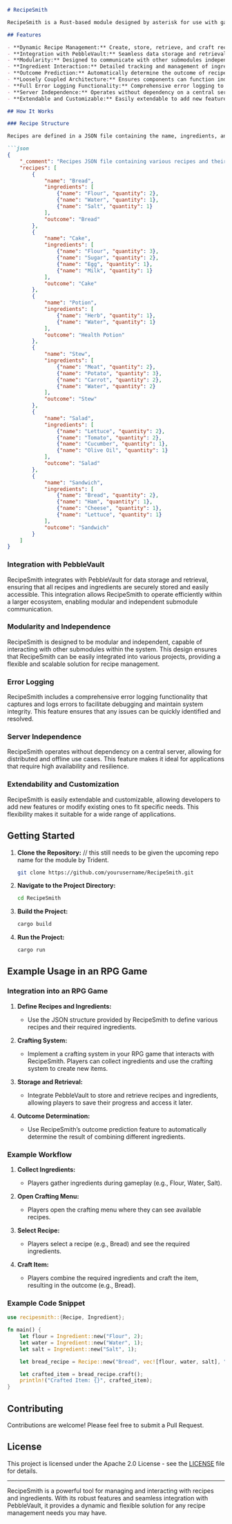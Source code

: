 ```md
# RecipeSmith

RecipeSmith is a Rust-based module designed by asterisk for use with games that utilize the stars beyond horizon Server Backend as a framework for managing recipes, ingredients, and their interactions within a recipe book. This system integrates with PebbleVault for data storage and retrieval while being capable of communication with other submodules, ensuring modularity and independence. The goal is to enable dynamic recipe management, including creating, storing, retrieving, and crafting recipes based on available ingredients.

## Features

- **Dynamic Recipe Management:** Create, store, retrieve, and craft recipes based on available ingredients.
- **Integration with PebbleVault:** Seamless data storage and retrieval with PebbleVault.
- **Modularity:** Designed to communicate with other submodules independently.
- **Ingredient Interaction:** Detailed tracking and management of ingredients and their quantities.
- **Outcome Prediction:** Automatically determine the outcome of recipes based on input ingredients.
- **Loosely Coupled Architecture:** Ensures components can function independently, enhancing flexibility and scalability.
- **Full Error Logging Functionality:** Comprehensive error logging to facilitate debugging and maintain system integrity.
- **Server Independence:** Operates without dependency on a central server, allowing for distributed and offline use cases.
- **Extendable and Customizable:** Easily extendable to add new features or customize existing ones to fit specific needs.

## How It Works

### Recipe Structure

Recipes are defined in a JSON file containing the name, ingredients, and outcome of each recipe. Here is an example structure:

```json
{
    "_comment": "Recipes JSON file containing various recipes and their ingredients.",
    "recipes": [
        {
            "name": "Bread",
            "ingredients": [
                {"name": "Flour", "quantity": 2},
                {"name": "Water", "quantity": 1},
                {"name": "Salt", "quantity": 1}
            ],
            "outcome": "Bread"
        },
        {
            "name": "Cake",
            "ingredients": [
                {"name": "Flour", "quantity": 3},
                {"name": "Sugar", "quantity": 2},
                {"name": "Egg", "quantity": 1},
                {"name": "Milk", "quantity": 1}
            ],
            "outcome": "Cake"
        },
        {
            "name": "Potion",
            "ingredients": [
                {"name": "Herb", "quantity": 1},
                {"name": "Water", "quantity": 1}
            ],
            "outcome": "Health Potion"
        },
        {
            "name": "Stew",
            "ingredients": [
                {"name": "Meat", "quantity": 2},
                {"name": "Potato", "quantity": 3},
                {"name": "Carrot", "quantity": 2},
                {"name": "Water", "quantity": 2}
            ],
            "outcome": "Stew"
        },
        {
            "name": "Salad",
            "ingredients": [
                {"name": "Lettuce", "quantity": 2},
                {"name": "Tomato", "quantity": 2},
                {"name": "Cucumber", "quantity": 1},
                {"name": "Olive Oil", "quantity": 1}
            ],
            "outcome": "Salad"
        },
        {
            "name": "Sandwich",
            "ingredients": [
                {"name": "Bread", "quantity": 2},
                {"name": "Ham", "quantity": 1},
                {"name": "Cheese", "quantity": 1},
                {"name": "Lettuce", "quantity": 1}
            ],
            "outcome": "Sandwich"
        }
    ]
}
```

### Integration with PebbleVault

RecipeSmith integrates with PebbleVault for data storage and retrieval, ensuring that all recipes and ingredients are securely stored and easily accessible. This integration allows RecipeSmith to operate efficiently within a larger ecosystem, enabling modular and independent submodule communication.

### Modularity and Independence

RecipeSmith is designed to be modular and independent, capable of interacting with other submodules within the system. This design ensures that RecipeSmith can be easily integrated into various projects, providing a flexible and scalable solution for recipe management.

### Error Logging

RecipeSmith includes a comprehensive error logging functionality that captures and logs errors to facilitate debugging and maintain system integrity. This feature ensures that any issues can be quickly identified and resolved.

### Server Independence

RecipeSmith operates without dependency on a central server, allowing for distributed and offline use cases. This feature makes it ideal for applications that require high availability and resilience.

### Extendability and Customization

RecipeSmith is easily extendable and customizable, allowing developers to add new features or modify existing ones to fit specific needs. This flexibility makes it suitable for a wide range of applications.

## Getting Started
                                       
1. **Clone the Repository:** // this still needs to be given the upcoming repo name for the module by Trident.
   ```sh
   git clone https://github.com/yourusername/RecipeSmith.git
   ```

2. **Navigate to the Project Directory:**
   ```sh
   cd RecipeSmith
   ```

3. **Build the Project:**
   ```sh
   cargo build
   ```

4. **Run the Project:**
   ```sh
   cargo run
   ```

## Example Usage in an RPG Game

### Integration into an RPG Game

1. **Define Recipes and Ingredients:**
   - Use the JSON structure provided by RecipeSmith to define various recipes and their required ingredients.

2. **Crafting System:**
   - Implement a crafting system in your RPG game that interacts with RecipeSmith. Players can collect ingredients and use the crafting system to create new items.

3. **Storage and Retrieval:**
   - Integrate PebbleVault to store and retrieve recipes and ingredients, allowing players to save their progress and access it later.

4. **Outcome Determination:**
   - Use RecipeSmith’s outcome prediction feature to automatically determine the result of combining different ingredients.

### Example Workflow

1. **Collect Ingredients:**
   - Players gather ingredients during gameplay (e.g., Flour, Water, Salt).

2. **Open Crafting Menu:**
   - Players open the crafting menu where they can see available recipes.

3. **Select Recipe:**
   - Players select a recipe (e.g., Bread) and see the required ingredients.

4. **Craft Item:**
   - Players combine the required ingredients and craft the item, resulting in the outcome (e.g., Bread).

### Example Code Snippet

```rs
use recipesmith::{Recipe, Ingredient};

fn main() {
    let flour = Ingredient::new("Flour", 2);
    let water = Ingredient::new("Water", 1);
    let salt = Ingredient::new("Salt", 1);

    let bread_recipe = Recipe::new("Bread", vec![flour, water, salt], "Bread");

    let crafted_item = bread_recipe.craft();
    println!("Crafted Item: {}", crafted_item);
}
```

## Contributing

Contributions are welcome! Please feel free to submit a Pull Request.

## License

This project is licensed under the Apache 2.0 License - see the [LICENSE](LICENSE) file for details.

---

RecipeSmith is a powerful tool for managing and interacting with recipes and ingredients. With its robust features and seamless integration with PebbleVault, it provides a dynamic and flexible solution for any recipe management needs you may have.
```